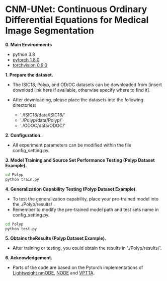 # CNM-UNet: Continuous Ordinary Differential Equations for Medical Image Segmentation

**0. Main Environments**
- python 3.8
- [pytorch 1.8.0](https://download.pytorch.org/whl/cu111/torch-1.8.0%2Bcu111-cp38-cp38-win_amd64.whl)
- [torchvision 0.9.0](https://download.pytorch.org/whl/cu111/torchvision-0.9.0%2Bcu111-cp38-cp38-linux_x86_64.whl)

**1. Prepare the dataset.**

- The ISIC18, Polyp, and OD/OC datasets can be downloaded from [insert download link here if available, otherwise specify where to find it]. 
- After downloading, please place the datasets into the following directories:

  - './ISIC18/data/ISIC18/'
  - './Polyp/data/Polyp/'
  - './ODOC/data/ODOC/'

**2. Configuration.**
- All experiment parameters can be modified within the file config_setting.py.

**3. Model Training and Source Set Performance Testing (Polyp Dataset Example).**

```bash
cd Polyp
python train.py
```

**4. Generalization Capability Testing (Polyp Dataset Example).**
- To test the generalization capability, place your pre-trained model into the ./Polyp/results/ . 
- Remember to modify the pre-trained model path and test sets name in config_setting.py.

```bash
cd Polyp
python test.py
```

**5. Obtains theResults (Polyp Dataset Example).**
- After training or testing, you could obtain the results in './Polyp/results/'.

**6. Acknowledgement.**
- Parts of the code are based on the Pytorch implementations of [Lightweight nmODE](https://github.com/nayutayuki/Lightweight-nmODE-Decoders-For-U-like-networks), [NODE](https://github.com/rtqichen/torchdiffeq) and [VPTTA](https://github.com/Chen-Ziyang/VPTTA).
